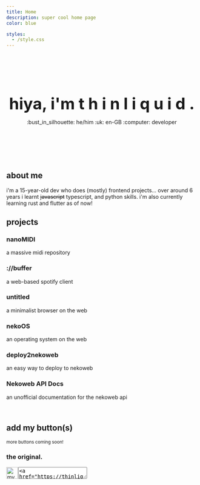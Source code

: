 ```yaml
---
title: Home
description: super cool home page
color: blue

styles:
  - /style.css
---
```

<!-- prettier-ignore -->
<div style="text-align:center;position:relative;margin: 120px 0;">
  <h1 style="position:relative;z-index:10;font-size: 3em;margin:15px 0;">
    hiya, i'm <span class="letters">
      <span class="letter">t</span>
      <span class="letter">h</span>
      <span class="letter">i</span>
      <span class="letter">n</span>
      <span class="letter">l</span>
      <span class="letter">i</span>
      <span class="letter">q</span>
      <span class="letter">u</span>
      <span class="letter">i</span>
      <span class="letter">d</span>
    </span>.
  </h1>
  <div style="position:relative;z-index:10;">
    <span class="chip">:bust_in_silhouette: he/him</span>
    <span class="chip">:uk: en-GB</span>
    <span class="chip">:computer: developer</span>
  </div>
  <div class="blur"></div>
</div>

## about me

i'm a 15-year-old dev who does (mostly) frontend projects...
over around 6 years i learnt ~~javascript~~ typescript, and python skills.
i'm also currently learning rust and flutter as of now!

## projects

<projects-container>
  <project-card onclick="window.open('https://nanomidi.net')" style="--color:var(--red);">
    <h3>nanoMIDI</h3>
    <p>a massive midi repository</p>
  </project-card>

  <project-card onclick="window.open('https://buffer.thinliquid.dev')" style="--color:var(--maroon);">
    <h3>://buffer</h3>
    <p>a web-based spotify client</p>
  </project-card>

  <project-card onclick="window.open('https://untitled.thinliquid.dev')" style="--color:var(--peach);">
    <h3>untitled</h3>
    <p>a minimalist browser on the web</p>
  </project-card>

  <project-card onclick="window.open('https://neko.thinliquid.dev')" style="--color:var(--yellow);">
    <h3>nekoOS</h3>
    <p>an operating system on the web</p>
  </project-card>


  <project-card onclick="window.open('https://deploy.nekoweb.org')" style="--color:var(--green);">
    <h3>deploy2nekoweb</h3>
    <p>an easy way to deploy to nekoweb</p>
  </project-card>

  <project-card onclick="window.open('https://docs.nekoweb.org')" style="--color:var(--teal);">
    <h3>Nekoweb API Docs</h3>
    <p>an unofficial documentation for the nekoweb api</p>
  </project-card>
</projects-container>
<br/>

## add my button(s)
<small>more buttons coming soon!</small>

<label for="main">
  <h3>the original.</h3>
</label>
<div style="display:flex;">
  <img class="squishy" src="/thnlqd.png" style="aspect-ratio:88/31;height:31px;" alt="my button!!!" />
  <textarea readonly id="main"  style="height:31px" onclick="this.select()"><a href="https://thinliquid.dev"><img src="https://thinliquid.dev/thnlqd.png" alt="thinliquid's button" /></a></textarea>
</div>